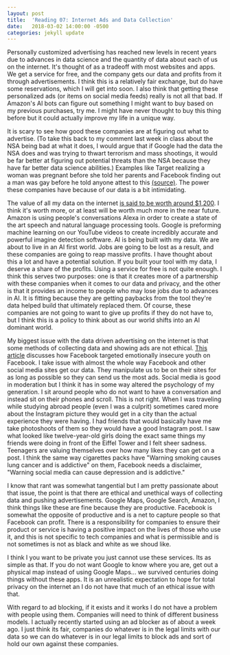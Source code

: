 ```yaml
---
layout: post
title:  'Reading 07: Internet Ads and Data Collection'
date:   2018-03-02 14:00:00 -0500
categories: jekyll update
---
```

Personally customized advertising has reached new levels in recent years due to advances in data science and the quantity of data about each of us on the internet.  It's thought of as a tradeoff with most websites and apps.  We get a service for free, and the company gets our data and profits from it through advertisements.  I think this is a relatively fair exchange, but do have some reservations, which I will get into soon.  I also think that getting these personalized ads (or items on social media feeds) really is not all that bad.  If Amazon's AI bots can figure out something I might want to buy based on my previous purchases, try me.  I might have never thought to buy this thing before but it could actually improve my life in a unique way.

It is scary to see how good these companies are at figuring out what to advertise.  (To take this back to my comment last week in class about the NSA being bad at what it does, I would argue that if Google had the data the NSA does and was trying to thwart terrorism and mass shootings, it would be far better at figuring out potential threats than the NSA because they have far better data science abilities.)  Examples like Target realizing a woman was pregnant before she told her parents and Facebook finding out a man was gay before he told anyone attest to this [(source)][target-facebook].  The power these companies have because of our data is a bit intimidating.  

The value of all my data on the internet [is said to be worth around $1,200][data-value].  I think it's worth more, or at least will be worth much more in the near future.  Amazon is using people's conversations Alexa in order to create a state of the art speech and natural language processing tools.  Google is preforming machine learning on our YouTube videos to create incredibly accurate and powerful imagine detection software.  AI is being built with my data.  We are about to live in an AI first world.  Jobs are going to be lost as a result, and these companies are going to reap massive profits.  I have thought about this a lot and have a potential solution.  If you built your tool with my data, I deserve a share of the profits.  Using a service for free is not quite enough.  I think this serves two purposes: one is that it creates more of a partnership with these companies when it comes to our data and privacy, and the other is that it provides an income to people who may lose jobs due to advances in AI. It is fitting because they are getting paybacks from the tool they're data helped build that ultimately replaced them. Of course, these companies are not going to want to give up profits if they do not have to, but I think this is a policy to think about as our world shifts into an AI dominant world.

My biggest issue with the data driven advertising on the internet is that some methods of collecting data and showing ads are not ethical.  [This article][facebook-children] discusses how Facebook targeted emotionally insecure youth on Facebook.  I take issue with almost the whole way Facebook and other social media sites get our data.  They manipulate us to be on their sites for as long as possible so they can send us the most ads.  Social media is good in moderation but I think it has in some way altered the psychology of my generation.  I sit around people who do not want to have a conversation and instead sit on their phones and scroll.  This is not right.  When I was traveling while studying abroad people (even I was a culprit) sometimes cared more about the Instagram picture they would get in a city than the actual experience they were having.  I had friends that would basically have me take photoshoots of them so they would have a good Instagram post.  I saw what looked like twelve-year-old girls doing the exact same things my friends were doing in front of the Eiffel Tower and I felt sheer sadness.  Teenagers are valuing themselves over how many likes they can get on a post.  I think the same way cigarettes packs have "Warning smoking causes lung cancer and is addictive" on them, Facebook needs a disclaimer, "Warning social media can cause depression and is addictive."

I know that rant was somewhat tangential but I am pretty passionate about that issue, the point is that there are ethical and unethical ways of collecting data and pushing advertisements.  Google Maps, Google Search, Amazon, I think things like these are fine because they are productive.  Facebook is somewhat the opposite of productive and is a net to capture people so that Facebook can profit. There is a responsibility for companies to ensure their product or service is having a positive impact on the lives of those who use it, and this is not specific to tech companies and what is permissible and is not sometimes is not as black and white as we shoud like.

I think I you want to be private you just cannot use these services.  Its as simple as that.  If you do not want Google to know where you are, get out a physical map instead of using Google Maps... we survived centuries doing things without these apps.  It is an unrealistic expectation to hope for total privacy on the internet an I do not have that much of an ethical issue with that.

With regard to ad blocking, if it exists and it works I do not have a problem with people using them. Companies will need to think of different business models.  I actually recently started using an ad blocker as of about a week ago.  I just think its fair, companies do whatever is in the legal limits with our data so we can do whatever is in our legal limits to block ads and sort of hold our own against these companies.



[target-facebook]: https://www.buzzfeed.com/katieheaney/facebook-knew-i-was-gay-before-my-family-did?utm_term=.ggn6MGQ2Q#.dmKqd4ozo
[data-value]: https://www.theatlantic.com/technology/archive/2012/03/how-much-is-your-data-worth-mmm-somewhere-between-half-a-cent-and-1-200/254730/
[facebook-children]: http://www.news.com.au/technology/online/social/leaked-document-reveals-facebook-conducted-research-to-target-emotionally-vulnerable-and-insecure-youth/news-story/d256f850be6b1c8a21aec6e32dae16fd

